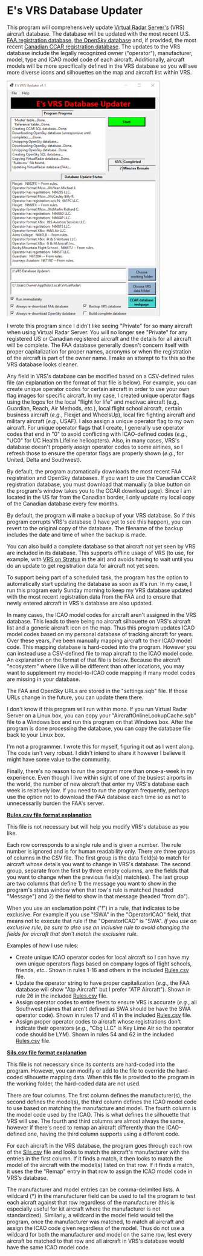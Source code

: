 # E's VRS Database Updater

This program will comprehensively update [Virtual Radar Server's](https://github.com/vradarserver/vrs/releases) (VRS) aircraft database.  The database will be updated with the most recent U.S. [FAA registration database](https://www.faa.gov/licenses_certificates/aircraft_certification/aircraft_registry/releasable_aircraft_download/), [the OpenSky database](https://opensky-network.org/datasets/metadata/) and, if provided, the most recent [Canadian CCAR registration database](https://wwwapps.tc.gc.ca/saf-sec-sur/2/ccarcs-riacc/DDZip.aspx).  The updates to the VRS database include the legally recognized owner ("operator"), manufacturer, model, type and ICAO model code of each aircraft.  Additionally, aircraft models will be more specifically defined in the VRS database so you will see more diverse icons and silhouettes on the map and aircraft list within VRS.  

[![Image](Screenshot-small.jpg)](Screenshot.jpg)

I wrote this program since I didn't like seeing "Private" for so many aircraft when using Virtual Radar Server.  You will no longer see "Private" for any registered US or Canadian registered aircraft and the details for all aircraft will be complete.  The FAA database generally doesn't concern itself with proper capitalization for proper names, acronyms or when the registration of the aircraft is part of the owner name.  I make an attempt to fix this so the VRS database looks cleaner.

Any field in VRS's database can be modified based on a CSV-defined rules file (an explanation on the format of that file is below).  For example, you can create unique operator codes for certain aircraft in order to use your own flag images for specific aircraft.  In my case, I created unique operator flags using the logos for the local "flight for life" and medivac aircraft (e.g., Guardian, Reach, Air Methods, *etc.*), local flight school aircraft, certain business aircraft (*e.g.*, Flexjet and WheelsUp), local fire fighting aircraft and military aircraft (*e.g.*, USAF).  I also assign a unique operator flag to my own aircraft.  For unique operator flags that I create, I generally use operator codes that end in "0" to avoid conflicting with ICAO-defined codes (*e.g.*, "UC0" for UC Health Lifeline helicopters).  Also, in many cases, VRS's database doesn't properly assign operator codes to some airlines, so I refresh those to ensure the operator flags are properly shown (*e.g.*, for United, Delta and Southwest).

By default, the program automatically downloads the most recent FAA registration and OpenSky databases.  If you want to use the Canadian CCAR registration database, you must download that manually (a blue button on the program's window takes you to the CCAR download page).  Since I am located in the US far from the Canadian border, I only update my local copy of the Canadian database every few months.

By default, the program will make a backup of your VRS database.  So if this program corrupts VRS's database (I have yet to see this happen), you can revert to the original copy of the database.  The filename of the backup includes the date and time of when the backup is made.

You can also build a complete database so that aircraft not yet seen by VRS are included in its database.  This supports offline usage of VRS (to use, for example, with [VRS on Stratux](https://github.com/egite/Virtual-Radar-Server-on-Stratux) in the air) and avoids having to wait until you do an update to get registration data for aircraft not yet seen.

To support being part of a scheduled task, the program has the option to automatically start updating the database as soon as it's run.  In my case, I run this program early Sunday morning to keep my VRS database updated with the most recent registration data from the FAA and to ensure that newly entered aircraft in VRS's database are also updated.  

In many cases, the ICAO model codes for aircraft aren't assigned in the VRS database.  This leads to there being no aircraft silhouette on VRS's aircraft list and a generic aircraft icon on the map.  Thus this program updates ICAO model codes based on my personal database of tracking aircraft for years.  Over these years, I've been manually mapping aircraft to their ICAO model code.  This mapping database is hard-coded into the program.  However you can instead use a CSV-defined file to map aircraft to the ICAO model code.  An explanation on the format of that file is below.  Because the aircraft "ecosystem" where I live will be different than other locations, you may want to supplement my model-to-ICAO code mapping if many model codes are missing in your database.

The FAA and OpenSky URLs are stored in the "settings.sqb" file.  If those URLs change in the future, you can update them there.

I don't know if this program will run within mono.  If you run Virtual Radar Server on a Linux box, you can copy your "AircraftOnlineLookupCache.sqb" file to a Windows box and run this program on that Windows box.  After the program is done processing the database, you can copy the database file back to your Linux box.

I'm not a programmer. I wrote this for myself, figuring it out as I went along.  The code isn't very robust.  I didn't intend to share it however I believe it might have some value to the community.  

Finally, there's no reason to run the program more than once-a-week in my experience.  Even though I live within sight of one of the busiest airports in the world, the number of new aircraft that enter my VRS's database each week is relatively low.  If you need to run the program frequently, perhaps use the option not to download the FAA database each time so as not to unnecessarily burden the FAA's server.

<ins>**Rules.csv file format explanation**</ins>

This file is not necessary but will help you modify VRS's database as you like.  

Each row corresponds to a single rule and is given a number.  The rule number is ignored and is for human readability only.  There are three groups of columns in the CSV file.  The first group is the data field(s) to match for aircraft whose details you want to change in VRS's database.  The second group, separate from the first by three empty columns, are the fields that you want to change when the previous field(s) match(es).  The last group are two columns that define 1) the message you want to show in the program's status window when that row's rule is matched (headed "Message") and 2) the field to show in that message (headed "from db"). 

When you use an exclamation point ("!") in a rule, that indicates to be exclusive.  For example if you use "!SWA" in the "OperatorICAO" field, that means not to execute that rule if the "OperatorICAO" is "SWA".  *If you use an exclusive rule, be sure to also use an inclusive rule to avoid changing the fields for aircraft that don't match the exclusive rule.*

Examples of how I use rules:
- Create unique ICAO operator codes for local aircraft so I can have my own unique operators flags based on company logos of flight schools, friends, *etc.*.  Shown in rules 1-16 and others in the included [Rules.csv](Rules.csv) file.
- Update the operator string to have proper capitalization (*e.g.*, the FAA database will show "Atp Aircraft" but I prefer "ATP Aircraft").   Shown in rule 26 in the included [Rules.csv](Rules.csv) file.
- Assign operator codes to entire fleets to ensure VRS is accurate (*e.g.*, all Southwest planes that aren't defined as SWA should be have the SWA operator code).  Shown in rules 17 and 41 in the included [Rules.csv](Rules.csv) file.
- Assign proper operator codes to aircraft whose registrations don't indicate their operators (*e.g.*, "Cbg LLC" is Key Lime Air so the operator code should be LYM).  Shown in rules 54 and 62 in the included [Rules.csv](Rules.csv) file.


<ins>**Sils.csv file format explanation**</ins>

This file is not necessary since its contents are hard-coded into the program.  However, you can modify or add to the file to override the hard-coded silhouette mapping data.  When this file is provided to the program in the working folder, the hard-coded data are not used.  

There are four columns.  The first column defines the manufacturer(s), the second defines the model(s), the third column defines the ICAO model code to use based on matching the manufacture and model.  The fourth column is the model code used by the ICAO.  This is what defines the silhouette that VRS will use.  The fourth and third columns are almost always the same, however if there's need to remap an aircraft differently than the ICAO-defined one, having the third column supports using a different code.

For each aircraft in the VRS database, the program goes through each row of the [Sils.csv](Sils.csv) file and looks to match the aircraft's manufacturer with the entries in the first column.  If it finds a match, it then looks to match the model of the aircraft with the model(s) listed on that row.  If it finds a match, it uses the the "Remap" entry in that row to assign the ICAO model code in VRS's database.
 
The manufacturer and model entries can be comma-delimited lists.  A wildcard (*) in the manufacturer field can be used to tell the program to test each aicraft against that row regardless of the manufacturer (this is especially useful for kit aircraft where the manufacturer is not standardized).  Similarly, a wildcard in the model field would tell the program, once the manufacturer was matched, to match all aircraft and assign the ICAO code given regardless of the model.  Thus do not use a wildcard for both the manufacturer *and* model on the same row, lest every aircraft be matched to that row and all aircraft in VRS's database would have the same ICAO model code.
